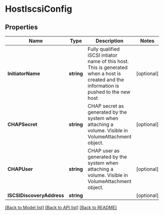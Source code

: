 # HostIscsiConfig

## Properties

Name | Type | Description | Notes
------------ | ------------- | ------------- | -------------
**InitiatorName** | **string** | Fully qualified iSCSI intiator name of this host. This is generated when a host is created and the information is pushed to the new host  | [optional] 
**CHAPSecret** | **string** | CHAP secret as generated by the system when attaching a volume.   Visible in VolumeAttachment object.  | [optional] 
**CHAPUser** | **string** | CHAP user as generated by the system when attaching a volume.   Visible in VolumeAttachment object.  | [optional] 
**ISCSIDiscoveryAddress** | **string** |  | [optional] 

[[Back to Model list]](../README.md#documentation-for-models) [[Back to API list]](../README.md#documentation-for-api-endpoints) [[Back to README]](../README.md)


